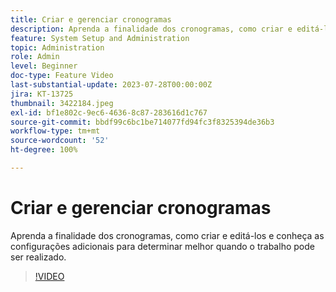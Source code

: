 ```yaml
---
title: Criar e gerenciar cronogramas
description: Aprenda a finalidade dos cronogramas, como criar e editá-los e conheça as configurações adicionais para determinar melhor quando o trabalho pode ser realizado.
feature: System Setup and Administration
topic: Administration
role: Admin
level: Beginner
doc-type: Feature Video
last-substantial-update: 2023-07-28T00:00:00Z
jira: KT-13725
thumbnail: 3422184.jpeg
exl-id: bf1e802c-9ec6-4636-8c87-283616d1c767
source-git-commit: bbdf99c6bc1be714077fd94fc3f8325394de36b3
workflow-type: tm+mt
source-wordcount: '52'
ht-degree: 100%

---
```


# Criar e gerenciar cronogramas

Aprenda a finalidade dos cronogramas, como criar e editá-los e conheça as configurações adicionais para determinar melhor quando o trabalho pode ser realizado.

>[!VIDEO](https://video.tv.adobe.com/v/3423343/?quality=12&learn=on&enablevpops=1&captions=por_br)

